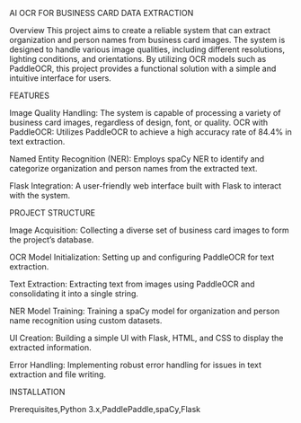AI OCR  FOR BUSINESS CARD DATA EXTRACTION

Overview
This project aims to create a reliable system that can extract organization and person names from business card images. The system is designed to handle various image qualities, including different resolutions, lighting conditions, and orientations. By utilizing OCR models such as PaddleOCR, this project provides a functional solution with a simple and intuitive interface for users.

FEATURES

Image Quality Handling: The system is capable of processing a variety of business card images, regardless of design, font, or quality.
OCR with PaddleOCR: Utilizes PaddleOCR to achieve a high accuracy rate of 84.4% in text extraction.

Named Entity Recognition (NER): Employs spaCy NER to identify and categorize organization and person names from the extracted text.

Flask Integration: A user-friendly web interface built with Flask to interact with the system.

PROJECT STRUCTURE

Image Acquisition: Collecting a diverse set of business card images to form the project’s database.

OCR Model Initialization: Setting up and configuring PaddleOCR for text extraction.

Text Extraction: Extracting text from images using PaddleOCR and consolidating it into a single string.

NER Model Training: Training a spaCy model for organization and person name recognition using custom datasets.

UI Creation: Building a simple UI with Flask, HTML, and CSS to display the extracted information.

Error Handling: Implementing robust error handling for issues in text extraction and file writing.

INSTALLATION

Prerequisites,Python 3.x,PaddlePaddle,spaCy,Flask
